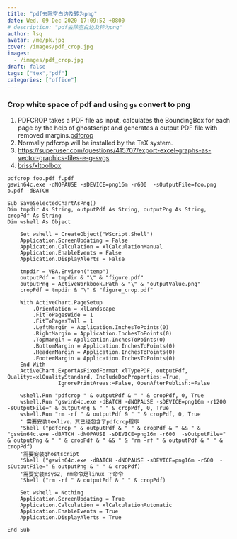 ```yaml
---
title: "pdf去除空白边及转为png"
date: Wed, 09 Dec 2020 17:09:52 +0800
# description: "pdf去除空白边及转为png"
author: lsq
avatar: /me/pk.jpg
cover: /images/pdf_crop.jpg
images:
  - /images/pdf_crop.jpg
draft: false
tags: ["tex","pdf"]
categories: ["office"]
---
```

### Crop white space of pdf and using `gs` convert to png
1. PDFCROP takes a PDF file as input, calculates the BoundingBox for each page by the help of ghostscript and generates a output PDF file with removed margins.[pdfcrop](https://github.com/ho-tex/pdfcrop)
2. Normally pdfcrop will be installed by the TeX system.
3. https://superuser.com/questions/415707/export-excel-graphs-as-vector-graphics-files-e-g-svgs
4. [briss/xltoolbox](https://tex.stackexchange.com/questions/17716/excel-chart-pdf-latex-but-need-to-remove-white-space)
```
pdfcrop foo.pdf f.pdf
gswin64c.exe -dNOPAUSE -sDEVICE=png16m -r600  -sOutputFile=foo.png o.pdf -dBATCH

```
```vbscript
Sub SaveSelectedChartAsPng()
Dim tmpdir As String, outputPdf As String, outputPng As String, cropPdf As String
Dim wshell As Object

    Set wshell = CreateObject("WScript.Shell")
    Application.ScreenUpdating = False
    Application.Calculation = xlCalculationManual
    Application.EnableEvents = False
    Application.DisplayAlerts = False
    
    tmpdir = VBA.Environ("temp")
    outputPdf = tmpdir & "\" & "figure.pdf"
    outputPng = ActiveWorkbook.Path & "\" & "outputValue.png"
    cropPdf = tmpdir & "\" & "figure_crop.pdf"
    
    With ActiveChart.PageSetup
        .Orientation = xlLandscape
        .FitToPagesWide = 1
        .FitToPagesTall = 1
        .LeftMargin = Application.InchesToPoints(0)
        .RightMargin = Application.InchesToPoints(0)
        .TopMargin = Application.InchesToPoints(0)
        .BottomMargin = Application.InchesToPoints(0)
        .HeaderMargin = Application.InchesToPoints(0)
        .FooterMargin = Application.InchesToPoints(0)
    End With
    ActiveChart.ExportAsFixedFormat xlTypePDF, outputPdf, Quality:=xlQualityStandard, IncludeDocProperties:=True, _
                IgnorePrintAreas:=False, OpenAfterPublish:=False
    
    wshell.Run "pdfcrop " & outputPdf & " " & cropPdf, 0, True
    wshell.Run "gswin64c.exe -dBATCH -dNOPAUSE -sDEVICE=png16m -r1200  -sOutputFile=" & outputPng & " " & cropPdf, 0, True
    wshell.Run "rm -rf " & outputPdf & " " & cropPdf, 0, True
    ' 需要安装texlive，其已经包含了pdfcrop程序
    'Shell ("pdfcrop " & outputPdf & " " & cropPdf & " && " & "gswin64c.exe -dBATCH -dNOPAUSE -sDEVICE=png16m -r600  -sOutputFile=" & outputPng & " " & cropPdf & " && " & "rm -rf " & outputPdf & " " & cropPdf)
    '需要安装ghostscript
    'Shell ("gswin64c.exe -dBATCH -dNOPAUSE -sDEVICE=png16m -r600  -sOutputFile=" & outputPng & " " & cropPdf)
    '需要安装msys2, rm命令是linux 下命令
    'Shell ("rm -rf " & outputPdf & " " & cropPdf)
    
    Set wshell = Nothing
    Application.ScreenUpdating = True
    Application.Calculation = xlCalculationAutomatic
    Application.EnableEvents = True
    Application.DisplayAlerts = True
    
End Sub
```




```